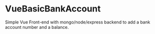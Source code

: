 # VueBasicBankAccount
Simple Vue Front-end with mongo/node/express backend to add a bank account number and a balance.
